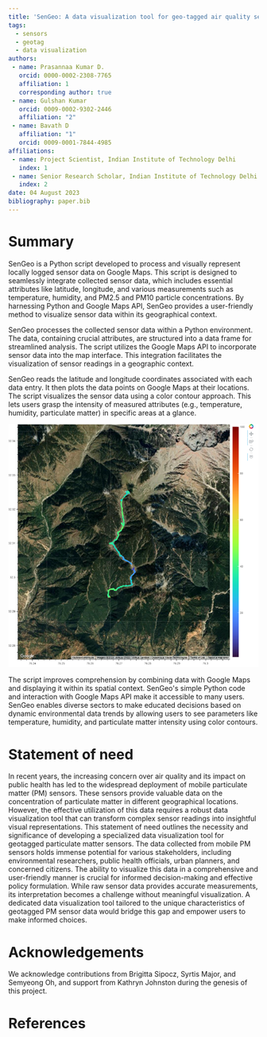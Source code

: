 ```yaml
---
title: 'SenGeo: A data visualization tool for geo-tagged air quality sensor data'
tags:
  - sensors
  - geotag
  - data visualization
authors:
 - name: Prasannaa Kumar D.
   orcid: 0000-0002-2308-7765
   affiliation: 1
   corresponding author: true
 - name: Gulshan Kumar
   orcid: 0009-0002-9302-2446
   affiliation: "2"
 - name: Bavath D
   affiliation: "1"
   orcid: 0009-0001-7844-4985
affiliations:
 - name: Project Scientist, Indian Institute of Technology Delhi
   index: 1
 - name: Senior Research Scholar, Indian Institute of Technology Delhi
   index: 2
date: 04 August 2023
bibliography: paper.bib
---
```


# Summary

SenGeo is a Python script developed to process and visually represent locally logged sensor data on Google Maps. This script is designed to seamlessly integrate collected sensor data, which includes essential attributes like latitude, longitude, and various measurements such as temperature, humidity, and PM2.5 and PM10 particle concentrations. By harnessing Python and Google Maps API, SenGeo provides a user-friendly method to visualize sensor data within its geographical context.

SenGeo processes the collected sensor data within a Python environment. The data, containing crucial attributes, are structured into a data frame for streamlined analysis. The script utilizes the Google Maps API to incorporate sensor data into the map interface. This integration facilitates the visualization of sensor readings in a geographic context.

SenGeo reads the latitude and longitude coordinates associated with each data entry. It then plots the data points on Google Maps at their locations. The script visualizes the sensor data using a color contour approach. This lets users grasp the intensity of measured attributes (e.g., temperature, humidity, particulate matter) in specific areas at a glance.

![SATLLA-0 FSW two main states: Initialization and Operation.\label{fig:figure1_1}](figure1_1.png)

The script improves comprehension by combining data with Google Maps and displaying it within its spatial context. SenGeo's simple Python code and interaction with Google Maps API make it accessible to many users. SenGeo enables diverse sectors to make educated decisions based on dynamic environmental data trends by allowing users to see parameters like temperature, humidity, and particulate matter intensity using color contours.


# Statement of need

In recent years, the increasing concern over air quality and its impact on public health has led to the widespread deployment of mobile particulate matter (PM) sensors. These sensors provide valuable data on the concentration of particulate matter in different geographical locations. However, the effective utilization of this data requires a robust data visualization tool that can transform complex sensor readings into insightful visual representations. This statement of need outlines the necessity and significance of developing a specialized data visualization tool for geotagged particulate matter sensors. The data collected from mobile PM sensors holds immense potential for various stakeholders, including environmental researchers, public health officials, urban planners, and concerned citizens. The ability to visualize this data in a comprehensive and user-friendly manner is crucial for informed decision-making and effective policy formulation. While raw sensor data provides accurate measurements, its interpretation becomes a challenge without meaningful visualization. A dedicated data visualization tool tailored to the unique characteristics of geotagged PM sensor data would bridge this gap and empower users to make informed choices.


# Acknowledgements

We acknowledge contributions from Brigitta Sipocz, Syrtis Major, and Semyeong
Oh, and support from Kathryn Johnston during the genesis of this project.

# References
